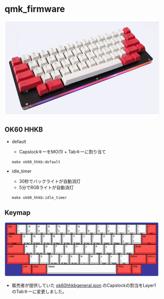 # qmk_firmware

![OK60 HHKB](images/hhkb.png)

## OK60 HHKB

* default
    - CapslockキーをMO(1) + Tabキーに割り当て

    `make ok60_hhkb:default`

* idle_timer
    - 30秒でバックライトが自動消灯
    - 5分でRGBライトが自動消灯
    
    `make ok60_hhkb:idle_timer`

## Keymap

![LAYOUT](images/layout.png)

* 販売者が提供していた [ok60hhkbgeneral.json](https://drive.google.com/drive/folders/1Q5DB_8TYcfBhLp6e71Q-hT_8XrNDXHnk) のCapslockの割当をLayer1のTabキーに変更しました。
